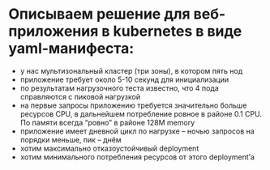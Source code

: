 # Описываем решение для веб-приложения в kubernetes в виде yaml-манифеста:
 - у нас мультизональный кластер (три зоны), в котором пять нод
 - приложение требует около 5-10 секунд для инициализации
 - по результатам нагрузочного теста известно, что 4 пода справляются с пиковой нагрузкой
 - на первые запросы приложению требуется значительно больше ресурсов CPU, в дальнейшем потребление ровное в районе 0.1 CPU. По памяти всегда “ровно” в районе 128M memory
 - приложение имеет дневной цикл по нагрузке – ночью запросов на порядки меньше, пик – днём
 - хотим максимально отказоустойчивый deployment
 - хотим минимального потребления ресурсов от этого deployment’а
